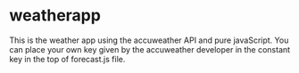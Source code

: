 # weatherapp
This is the weather app using the accuweather API and pure javaScript. You can place your own key given by the accuweather developer in the constant key in the top of forecast.js file.
